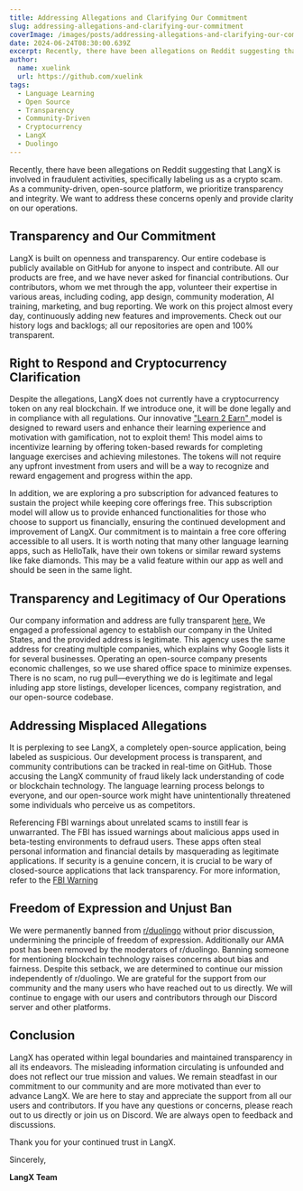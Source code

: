 ```yaml
---
title: Addressing Allegations and Clarifying Our Commitment
slug: addressing-allegations-and-clarifying-our-commitment
coverImage: /images/posts/addressing-allegations-and-clarifying-our-commitment.png
date: 2024-06-24T08:30:00.639Z
excerpt: Recently, there have been allegations on Reddit suggesting that LangX is involved in fraudulent activities, specifically labeling us as a crypto scam. As a community-driven, open-source platform, we prioritize transparency and integrity. We want to address these concerns openly and provide clarity on our operations.
author:
  name: xuelink
  url: https://github.com/xuelink
tags:
  - Language Learning
  - Open Source
  - Transparency
  - Community-Driven
  - Cryptocurrency
  - LangX
  - Duolingo
---
```


<script>
  import Callout from "$lib/components/molecules/Callout.svelte";
  import Image from "$lib/components/atoms/Image.svelte";
</script>

<Callout type="info">
Recently, there have been allegations on Reddit suggesting that LangX is involved in fraudulent activities, specifically labeling us as a crypto scam. As a community-driven, open-source platform, we prioritize transparency and integrity. We want to address these concerns openly and provide clarity on our operations.</Callout>

## Transparency and Our Commitment

LangX is built on openness and transparency. Our entire codebase is publicly available on GitHub for anyone to inspect and contribute. All our products are free, and we have never asked for financial contributions. Our contributors, whom we met through the app, volunteer their expertise in various areas, including coding, app design, community moderation, AI training, marketing, and bug reporting. We work on this project almost every day, continuously adding new features and improvements. Check out our history logs and backlogs; all our repositories are open and 100% transparent.

## Right to Respond and Cryptocurrency Clarification

Despite the allegations, LangX does not currently have a cryptocurrency token on any real blockchain. If we introduce one, it will be done legally and in compliance with all regulations. Our innovative <a href="https://token.langx.io"> "Learn 2 Earn" </a> model is designed to reward users and enhance their learning experience and motivation with gamification, not to exploit them! This model aims to incentivize learning by offering token-based rewards for completing language exercises and achieving milestones. The tokens will not require any upfront investment from users and will be a way to recognize and reward engagement and progress within the app.

In addition, we are exploring a pro subscription for advanced features to sustain the project while keeping core offerings free. This subscription model will allow us to provide enhanced functionalities for those who choose to support us financially, ensuring the continued development and improvement of LangX. Our commitment is to maintain a free core offering accessible to all users. It is worth noting that many other language learning apps, such as HelloTalk, have their own tokens or similar reward systems like fake diamonds. This may be a valid feature within our app as well and should be seen in the same light.

## Transparency and Legitimacy of Our Operations

Our company information and address are fully transparent <a href="https://wyobiz.wyo.gov/Business/FilingDetails.aspx?eFNum=071240063191098064186220195047231192021032057083" target="_blank">here.</a> We engaged a professional agency to establish our company in the United States, and the provided address is legitimate. This agency uses the same address for creating multiple companies, which explains why Google lists it for several businesses. Operating an open-source company presents economic challenges, so we use shared office space to minimize expenses. There is no scam, no rug pull—everything we do is legitimate and legal inluding app store listings, developer licences, company registration, and our open-source codebase.

## Addressing Misplaced Allegations

It is perplexing to see LangX, a completely open-source application, being labeled as suspicious. Our development process is transparent, and community contributions can be tracked in real-time on GitHub. Those accusing the LangX community of fraud likely lack understanding of code or blockchain technology. The language learning process belongs to everyone, and our open-source work might have unintentionally threatened some individuals who perceive us as competitors.

<Callout type="warning">
Referencing FBI warnings about unrelated scams to instill fear is unwarranted. The FBI has issued warnings about malicious apps used in beta-testing environments to defraud users. These apps often steal personal information and financial details by masquerading as legitimate applications. If security is a genuine concern, it is crucial to be wary of closed-source applications that lack transparency. For more information, refer to the <a href="https://www.ic3.gov/Media/Y2023/PSA230814" target="_blank"> FBI Warning</a></Callout>

## Freedom of Expression and Unjust Ban

We were permanently banned from <a href="https://www.reddit.com/r/duolingo/" target="blank">r/duolingo</a> without prior discussion, undermining the principle of freedom of expression. Additionally our AMA post has been removed by the moderators of r/duolingo. Banning someone for mentioning blockchain technology raises concerns about bias and fairness. Despite this setback, we are determined to continue our mission independently of r/duolingo. We are grateful for the support from our community and the many users who have reached out to us directly. We will continue to engage with our users and contributors through our Discord server and other platforms.

## Conclusion

LangX has operated within legal boundaries and maintained transparency in all its endeavors. The misleading information circulating is unfounded and does not reflect our true mission and values. We remain steadfast in our commitment to our community and are more motivated than ever to advance LangX. We are here to stay and appreciate the support from all our users and contributors. If you have any questions or concerns, please reach out to us directly or join us on Discord. We are always open to feedback and discussions.

Thank you for your continued trust in LangX.

Sincerely,

**LangX Team**
